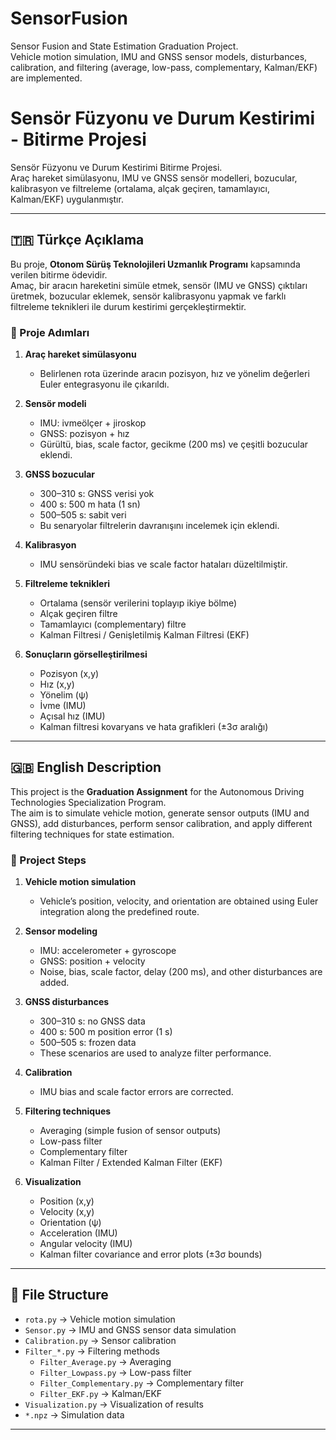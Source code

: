 # SensorFusion
Sensor Fusion and State Estimation Graduation Project.  
Vehicle motion simulation, IMU and GNSS sensor models, disturbances, calibration, and filtering (average, low-pass, complementary, Kalman/EKF) are implemented.

# Sensör Füzyonu ve Durum Kestirimi - Bitirme Projesi
Sensör Füzyonu ve Durum Kestirimi Bitirme Projesi.  
Araç hareket simülasyonu, IMU ve GNSS sensör modelleri, bozucular, kalibrasyon ve filtreleme (ortalama, alçak geçiren, tamamlayıcı, Kalman/EKF) uygulanmıştır.

---

## 🇹🇷 Türkçe Açıklama
Bu proje, **Otonom Sürüş Teknolojileri Uzmanlık Programı** kapsamında verilen bitirme ödevidir.  
Amaç, bir aracın hareketini simüle etmek, sensör (IMU ve GNSS) çıktıları üretmek, bozucular eklemek, sensör kalibrasyonu yapmak ve farklı filtreleme teknikleri ile durum kestirimi gerçekleştirmektir.

### 📌 Proje Adımları
1. **Araç hareket simülasyonu**  
   - Belirlenen rota üzerinde aracın pozisyon, hız ve yönelim değerleri Euler entegrasyonu ile çıkarıldı.

2. **Sensör modeli**  
   - IMU: ivmeölçer + jiroskop  
   - GNSS: pozisyon + hız  
   - Gürültü, bias, scale factor, gecikme (200 ms) ve çeşitli bozucular eklendi.  

3. **GNSS bozucular**  
   - 300–310 s: GNSS verisi yok  
   - 400 s: 500 m hata (1 sn)  
   - 500–505 s: sabit veri  
   - Bu senaryolar filtrelerin davranışını incelemek için eklendi.  

4. **Kalibrasyon**  
   - IMU sensöründeki bias ve scale factor hataları düzeltilmiştir.

5. **Filtreleme teknikleri**  
   - Ortalama (sensör verilerini toplayıp ikiye bölme)  
   - Alçak geçiren filtre  
   - Tamamlayıcı (complementary) filtre  
   - Kalman Filtresi / Genişletilmiş Kalman Filtresi (EKF)

6. **Sonuçların görselleştirilmesi**  
   - Pozisyon (x,y)  
   - Hız (x,y)  
   - Yönelim (ψ)  
   - İvme (IMU)  
   - Açısal hız (IMU)  
   - Kalman filtresi kovaryans ve hata grafikleri (±3σ aralığı)

---

## 🇬🇧 English Description
This project is the **Graduation Assignment** for the Autonomous Driving Technologies Specialization Program.  
The aim is to simulate vehicle motion, generate sensor outputs (IMU and GNSS), add disturbances, perform sensor calibration, and apply different filtering techniques for state estimation.

### 📌 Project Steps
1. **Vehicle motion simulation**  
   - Vehicle’s position, velocity, and orientation are obtained using Euler integration along the predefined route.

2. **Sensor modeling**  
   - IMU: accelerometer + gyroscope  
   - GNSS: position + velocity  
   - Noise, bias, scale factor, delay (200 ms), and other disturbances are added.  

3. **GNSS disturbances**  
   - 300–310 s: no GNSS data  
   - 400 s: 500 m position error (1 s)  
   - 500–505 s: frozen data  
   - These scenarios are used to analyze filter performance.  

4. **Calibration**  
   - IMU bias and scale factor errors are corrected.

5. **Filtering techniques**  
   - Averaging (simple fusion of sensor outputs)  
   - Low-pass filter  
   - Complementary filter  
   - Kalman Filter / Extended Kalman Filter (EKF)

6. **Visualization**  
   - Position (x,y)  
   - Velocity (x,y)  
   - Orientation (ψ)  
   - Acceleration (IMU)  
   - Angular velocity (IMU)  
   - Kalman filter covariance and error plots (±3σ bounds)

---

## 📂 File Structure
- `rota.py` → Vehicle motion simulation  
- `Sensor.py` → IMU and GNSS sensor data simulation  
- `Calibration.py` → Sensor calibration  
- `Filter_*.py` → Filtering methods  
   - `Filter_Average.py` → Averaging  
   - `Filter_Lowpass.py` → Low-pass filter  
   - `Filter_Complementary.py` → Complementary filter  
   - `Filter_EKF.py` → Kalman/EKF  
- `Visualization.py` → Visualization of results  
- `*.npz` → Simulation data  

---
